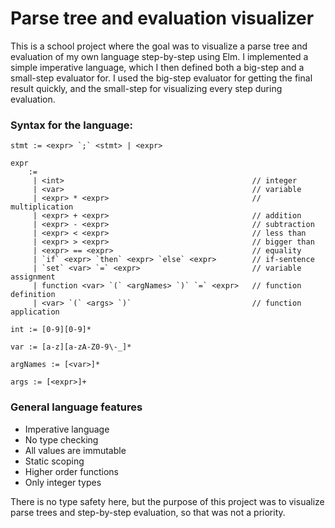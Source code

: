 # Parse tree and evaluation visualizer

This is a school project where the goal was to visualize a parse tree and evaluation of my own language step-by-step using Elm. I implemented a simple imperative language, which I then defined both a big-step and a small-step evaluator for. I used the big-step evaluator for getting the final result quickly, and the small-step for visualizing every step during evaluation. 

### Syntax for the language: 
```
stmt := <expr> `;` <stmt> | <expr>

expr 
    := 
     | <int>                                          // integer
     | <var>                                          // variable
     | <expr> * <expr>                                // multiplication
     | <expr> + <expr>                                // addition
     | <expr> - <expr>                                // subtraction
     | <expr> < <expr>                                // less than
     | <expr> > <expr>                                // bigger than
     | <expr> == <expr>                               // equality
     | `if` <expr> `then` <expr> `else` <expr>        // if-sentence
     | `set` <var> `=` <expr>                         // variable assignment
     | function <var> `(` <argNames> `)` `=` <expr>   // function definition
     | <var> `(` <args> `)`                           // function application

int := [0-9][0-9]*

var := [a-z][a-zA-Z0-9\-_]*

argNames := [<var>]*

args := [<expr>]+
```

### General language features

* Imperative language
* No type checking
* All values are immutable
* Static scoping
* Higher order functions
* Only integer types

There is no type safety here, but the purpose of this project was to visualize parse trees and step-by-step evaluation, so that was not a priority. 
